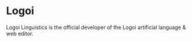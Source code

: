 # Logoi
Logoi Linguistics is the official developer of the Logoi artificial language & web editor.

